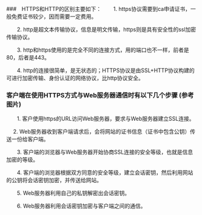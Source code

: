 ###　HTTPS和HTTP的区别主要如下：
　　1. https协议需要到ca申请证书，一般免费证书较少，因而需要一定费用。

　　2. http是超文本传输协议，信息是明文传输，https则是具有安全性的ssl加密传输协议。

　　3. http和https使用的是完全不同的连接方式，用的端口也不一样，前者是80，后者是443。

　　4. http的连接很简单，是无状态的；HTTPS协议是由SSL+HTTP协议构建的可进行加密传输、身份认证的网络协议，比http协议安全。

### 客户端在使用HTTPS方式与Web服务器通信时有以下几个步骤 (**参考图片**)

　　1. 客户使用https的URL访问Web服务器，要求与Web服务器建立SSL连接。

　  2. Web服务器收到客户端请求后，会将网站的证书信息（证书中包含公钥）传送一份给客户端。

　　3. 客户端的浏览器与Web服务器开始协商SSL连接的安全等级，也就是信息加密的等级。

　　4. 客户端的浏览器根据双方同意的安全等级，建立会话密钥，然后利用网站的公钥将会话密钥加密，并传送给网站。

　　5. Web服务器利用自己的私钥解密出会话密钥。

　　6. Web服务器利用会话密钥加密与客户端之间的通信。
